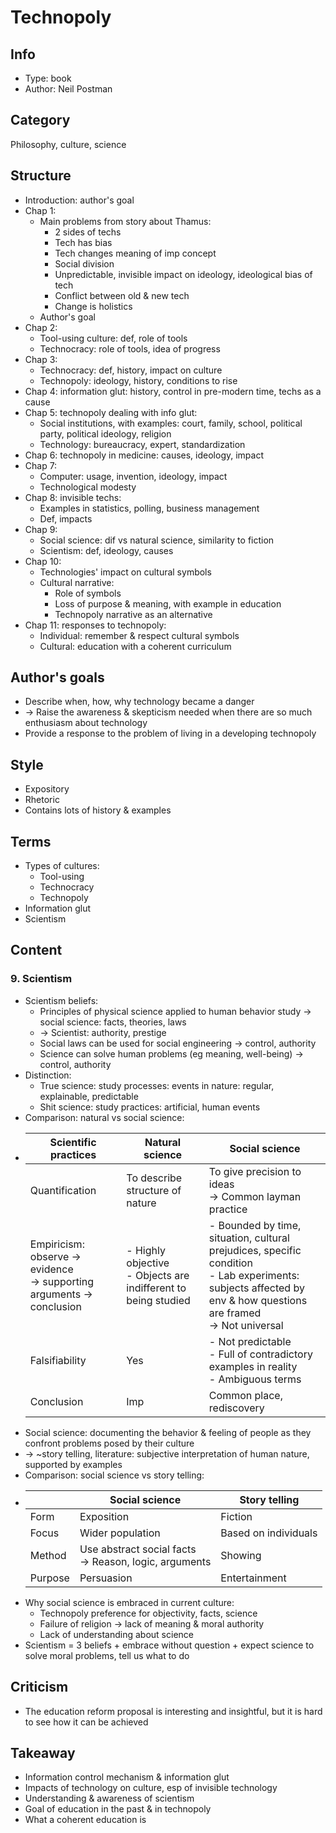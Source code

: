 # Technopoly

## Info
- Type: book
- Author: Neil Postman

## Category
Philosophy, culture, science

## Structure
- Introduction: author's goal
- Chap 1:
  - Main problems from story about Thamus:
    - 2 sides of techs
    - Tech has bias
    - Tech changes meaning of imp concept
    - Social division
    - Unpredictable, invisible impact on ideology, ideological bias of tech
    - Conflict between old & new tech
    - Change is holistics
  - Author's goal
- Chap 2:
  - Tool-using culture: def, role of tools
  - Technocracy: role of tools, idea of progress
- Chap 3:
  - Technocracy: def, history, impact on culture
  - Technopoly: ideology, history, conditions to rise
- Chap 4: information glut: history, control in pre-modern time, techs as a cause
- Chap 5: technopoly dealing with info glut:
  - Social institutions, with examples: court, family, school, political party, political ideology, religion
  - Technology: bureaucracy, expert, standardization
- Chap 6: technopoly in medicine: causes, ideology, impact
- Chap 7:
  - Computer: usage, invention, ideology, impact
  - Technological modesty
- Chap 8: invisible techs:
  - Examples in statistics, polling, business management
  - Def, impacts
- Chap 9:
  - Social science: dif vs natural science, similarity to fiction
  - Scientism: def, ideology, causes
- Chap 10:
  - Technologies' impact on cultural symbols
  - Cultural narrative:
    - Role of symbols
    - Loss of purpose & meaning, with example in education
    - Technopoly narrative as an alternative
- Chap 11: responses to technopoly:
  - Individual: remember & respect cultural symbols
  - Cultural: education with a coherent curriculum

## Author's goals
- Describe when, how, why technology became a danger
- -> Raise the awareness & skepticism needed when there are so much enthusiasm about technology
- Provide a response to the problem of living in a developing technopoly

## Style
- Expository
- Rhetoric
- Contains lots of history & examples

## Terms
- Types of cultures:
  - Tool-using
  - Technocracy
  - Technopoly
- Information glut
- Scientism

## Content

### 9. Scientism
- Scientism beliefs:
  - Principles of physical science applied to human behavior study -> social science: facts, theories, laws
  - -> Scientist: authority, prestige
  - Social laws can be used for social engineering -> control, authority
  - Science can solve human problems (eg meaning, well-being) -> control, authority
- Distinction:
  - True science: study processes: events in nature: regular, explainable, predictable
  - Shit science: study practices: artificial, human events
- Comparison: natural vs social science:
- 
  | Scientific practices                                                        | Natural science                                                  | Social science                                                                                                                                                      |
  |-----------------------------------------------------------------------------|------------------------------------------------------------------|---------------------------------------------------------------------------------------------------------------------------------------------------------------------|
  | Quantification                                                              | To describe structure of nature                                  | To give precision to ideas<br/>-> Common layman practice                                                                                                             |
  | Empiricism:<br/>observe -> evidence<br/>-> supporting arguments -> conclusion | - Highly objective<br/>- Objects are indifferent to being studied | - Bounded by time, situation, cultural prejudices, specific condition<br/>- Lab experiments: subjects affected by env & how questions are framed<br/>-> Not universal |
  | Falsifiability                                                              | Yes                                                              | - Not predictable<br/>- Full of contradictory examples in reality<br/>- Ambiguous terms                                                                               |
  | Conclusion                                                                  | Imp                                                              | Common place, rediscovery                                                                                                                                           |
- Social science: documenting the behavior & feeling of people as they confront problems posed by their culture
- -> ~story telling, literature: subjective interpretation of human nature, supported by examples
- Comparison: social science vs story telling:
- 
  |         | Social science                                           | Story telling        |
  |---------|----------------------------------------------------------|----------------------|
  | Form    | Exposition                                               | Fiction              |
  | Focus   | Wider population                                         | Based on individuals |
  | Method  | Use abstract social facts<br/>-> Reason, logic, arguments | Showing              |
  | Purpose | Persuasion                                               | Entertainment        |
- Why social science is embraced in current culture:
  - Technopoly preference for objectivity, facts, science
  - Failure of religion -> lack of meaning & moral authority
  - Lack of understanding about science
- Scientism = 3 beliefs + embrace without question + expect science to solve moral problems, tell us what to do

## Criticism
- The education reform proposal is interesting and insightful, but it is hard to see how it can be achieved

## Takeaway
- Information control mechanism & information glut
- Impacts of technology on culture, esp of invisible technology
- Understanding & awareness of scientism
- Goal of education in the past & in technopoly
- What a coherent education is